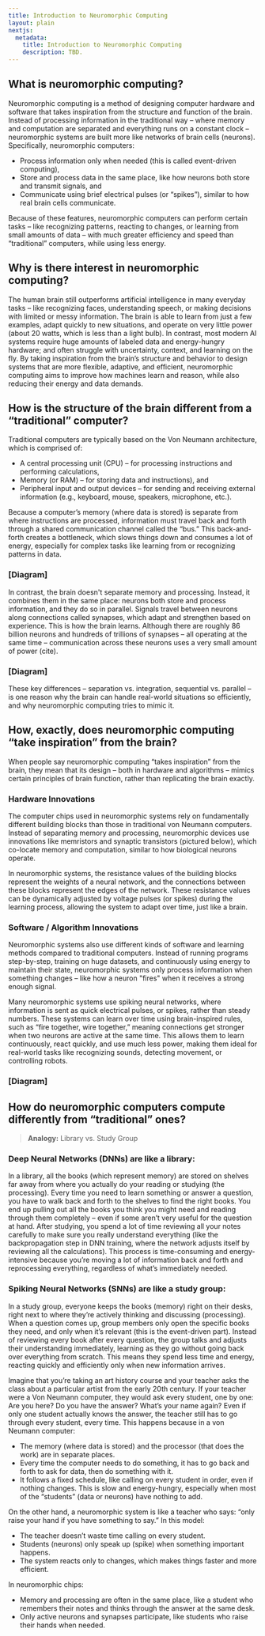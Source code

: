 ```yaml
---
title: Introduction to Neuromorphic Computing
layout: plain
nextjs:
  metadata:
    title: Introduction to Neuromorphic Computing
    description: TBD.
---
```


## What is neuromorphic computing?
Neuromorphic computing is a method of designing computer hardware and software that takes inspiration from the structure and function of the brain. Instead of processing information in the traditional way – where memory and computation are separated and everything runs on a constant clock – neuromorphic systems are built more like networks of brain cells (neurons). Specifically, neuromorphic computers:

* Process information only when needed (this is called event-driven computing),
* Store and process data in the same place, like how neurons both store and transmit signals, and
* Communicate using brief electrical pulses (or “spikes”), similar to how real brain cells communicate.

Because of these features, neuromorphic computers can perform certain tasks – like recognizing patterns, reacting to changes, or learning from small amounts of data – with much greater efficiency and speed than “traditional” computers, while using less energy.

## Why is there interest in neuromorphic computing?
The human brain still outperforms artificial intelligence in many everyday tasks – like recognizing faces, understanding speech, or making decisions with limited or messy information. The brain is able to learn from just a few examples, adapt quickly to new situations, and operate on very little power (about 20 watts, which is less than a light bulb). In contrast, most modern AI systems require huge amounts of labeled data and energy-hungry hardware; and often struggle with uncertainty, context, and learning on the fly. By taking inspiration from the brain’s structure and behavior to design systems that are more flexible, adaptive, and efficient, neuromorphic computing aims to improve how machines learn and reason, while also reducing their energy and data demands.

## How is the structure of the brain different from a “traditional” computer?
Traditional computers are typically based on the Von Neumann architecture, which is comprised of:

* A central processing unit (CPU) – for processing instructions and performing calculations,
* Memory (or RAM) – for storing data and instructions), and 
* Peripheral input and output devices – for sending and receiving external information (e.g., keyboard, mouse, speakers, microphone, etc.). 

Because a computer’s memory (where data is stored) is separate from where instructions are processed, information must travel back and forth through a shared communication channel called the “bus.” This back-and-forth creates a bottleneck, which slows things down and consumes a lot of energy, especially for complex tasks like learning from or recognizing patterns in data.

### [Diagram]

In contrast, the brain doesn't separate memory and processing. Instead, it combines them in the same place: neurons both store and process information, and they do so in parallel. Signals travel between neurons along connections called synapses, which adapt and strengthen based on experience. This is how the brain learns. Although there are roughly 86 billion neurons and hundreds of trillions of synapses – all operating at the same time – communication across these neurons uses a very small amount of power (cite).


### [Diagram]

These key differences – separation vs. integration, sequential vs. parallel – is one reason why the brain can handle real-world situations so efficiently, and why neuromorphic computing tries to mimic it.


## How, exactly, does neuromorphic computing “take inspiration” from the brain?
When people say neuromorphic computing “takes inspiration” from the brain, they mean that its design – both in hardware and algorithms – mimics certain principles of brain function, rather than replicating the brain exactly.

### Hardware Innovations
The computer chips used in neuromorphic systems rely on fundamentally different building blocks than those in traditional von Neumann computers. Instead of separating memory and processing, neuromorphic devices use innovations like memristors and synaptic transistors (pictured below), which co-locate memory and computation, similar to how biological neurons operate.

In neuromorphic systems, the resistance values of the building blocks represent the weights of a neural network, and the connections between these blocks represent the edges of the network. These resistance values can be dynamically adjusted by voltage pulses (or spikes) during the learning process, allowing the system to adapt over time, just like a brain.

### Software / Algorithm Innovations
Neuromorphic systems also use different kinds of software and learning methods compared to traditional computers. Instead of running programs step-by-step, training on huge datasets, and continuously using energy to maintain their state, neuromorphic systems only process information when something changes – like how a neuron "fires" when it receives a strong enough signal.

Many neuromorphic systems use spiking neural networks, where information is sent as quick electrical pulses, or spikes, rather than steady numbers. These systems can learn over time using brain-inspired rules, such as “fire together, wire together,” meaning connections get stronger when two neurons are active at the same time. This allows them to learn continuously, react quickly, and use much less power, making them ideal for real-world tasks like recognizing sounds, detecting movement, or controlling robots.

### [Diagram]

## How do neuromorphic computers compute differently from “traditional” ones?

> **Analogy:** Library vs. Study Group

### Deep Neural Networks (DNNs) are like a library:
In a library, all the books (which represent memory) are stored on shelves far away from where you actually do your reading or studying (the processing). Every time you need to learn something or answer a question, you have to walk back and forth to the shelves to find the right books. You end up pulling out all the books you think you might need and reading through them completely – even if some aren’t very useful for the question at hand. After studying, you spend a lot of time reviewing all your notes carefully to make sure you really understand everything (like the backpropagation step in DNN training, where the network adjusts itself by reviewing all the calculations). This process is time-consuming and energy-intensive because you’re moving a lot of information back and forth and reprocessing everything, regardless of what’s immediately needed.

### Spiking Neural Networks (SNNs) are like a study group:
In a study group, everyone keeps the books (memory) right on their desks, right next to where they’re actively thinking and discussing (processing). When a question comes up, group members only open the specific books they need, and only when it’s relevant (this is the event-driven part). Instead of reviewing every book after every question, the group talks and adjusts their understanding immediately, learning as they go without going back over everything from scratch. This means they spend less time and energy, reacting quickly and efficiently only when new information arrives.


Imagine that you’re taking an art history course and your teacher asks the class about a particular artist from the early 20th century. If your teacher were a Von Neumann computer, they would ask every student, one by one: Are you here? Do you have the answer? What’s your name again? Even if only one student actually knows the answer, the teacher still has to go through every student, every time. This happens because in a von Neumann computer:

* The memory (where data is stored) and the processor (that does the work) are in separate places.
* Every time the computer needs to do something, it has to go back and forth to ask for data, then do something with it.
* It follows a fixed schedule, like calling on every student in order, even if nothing changes.
This is slow and energy-hungry, especially when most of the “students” (data or neurons) have nothing to add.

On the other hand, a neuromorphic system is like a teacher who says: “only raise your hand if you have something to say.” In this model:

* The teacher doesn’t waste time calling on every student.
* Students (neurons) only speak up (spike) when something important happens.
* The system reacts only to changes, which makes things faster and more efficient.

In neuromorphic chips:
* Memory and processing are often in the same place, like a student who remembers their notes and thinks through the answer at the same desk.
* Only active neurons and synapses participate, like students who raise their hands when needed.




